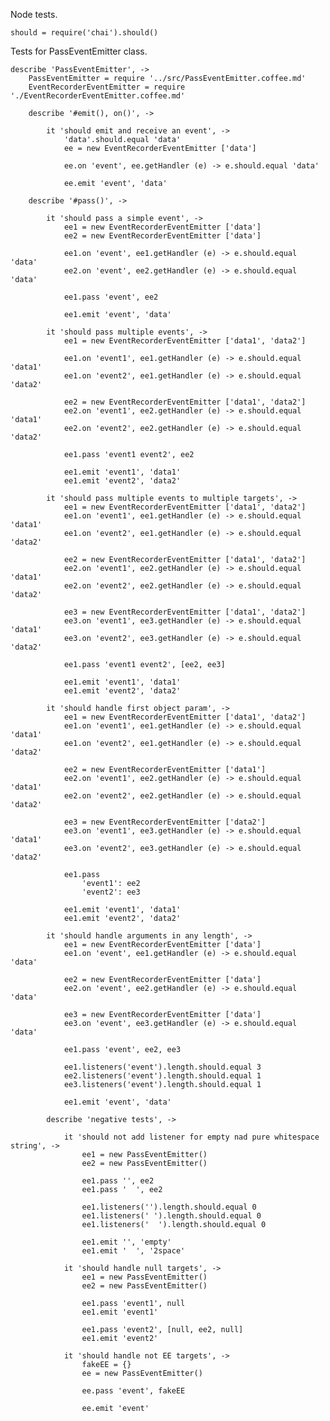 Node tests.

	should = require('chai').should()

Tests for PassEventEmitter class.

	describe 'PassEventEmitter', ->
		PassEventEmitter = require '../src/PassEventEmitter.coffee.md'
		EventRecorderEventEmitter = require './EventRecorderEventEmitter.coffee.md'

		describe '#emit(), on()', ->

			it 'should emit and receive an event', ->
				'data'.should.equal 'data'
				ee = new EventRecorderEventEmitter ['data']

				ee.on 'event', ee.getHandler (e) -> e.should.equal 'data'

				ee.emit 'event', 'data'

		describe '#pass()', ->

			it 'should pass a simple event', ->
				ee1 = new EventRecorderEventEmitter ['data']
				ee2 = new EventRecorderEventEmitter ['data']

				ee1.on 'event', ee1.getHandler (e) -> e.should.equal 'data'
				ee2.on 'event', ee2.getHandler (e) -> e.should.equal 'data'

				ee1.pass 'event', ee2

				ee1.emit 'event', 'data'

			it 'should pass multiple events', ->
				ee1 = new EventRecorderEventEmitter ['data1', 'data2']

				ee1.on 'event1', ee1.getHandler (e) -> e.should.equal 'data1'
				ee1.on 'event2', ee1.getHandler (e) -> e.should.equal 'data2'

				ee2 = new EventRecorderEventEmitter ['data1', 'data2']
				ee2.on 'event1', ee2.getHandler (e) -> e.should.equal 'data1'
				ee2.on 'event2', ee2.getHandler (e) -> e.should.equal 'data2'

				ee1.pass 'event1 event2', ee2

				ee1.emit 'event1', 'data1'
				ee1.emit 'event2', 'data2'

			it 'should pass multiple events to multiple targets', ->
				ee1 = new EventRecorderEventEmitter ['data1', 'data2']
				ee1.on 'event1', ee1.getHandler (e) -> e.should.equal 'data1'
				ee1.on 'event2', ee1.getHandler (e) -> e.should.equal 'data2'

				ee2 = new EventRecorderEventEmitter ['data1', 'data2']
				ee2.on 'event1', ee2.getHandler (e) -> e.should.equal 'data1'
				ee2.on 'event2', ee2.getHandler (e) -> e.should.equal 'data2'

				ee3 = new EventRecorderEventEmitter ['data1', 'data2']
				ee3.on 'event1', ee3.getHandler (e) -> e.should.equal 'data1'
				ee3.on 'event2', ee3.getHandler (e) -> e.should.equal 'data2'

				ee1.pass 'event1 event2', [ee2, ee3]

				ee1.emit 'event1', 'data1'
				ee1.emit 'event2', 'data2'

			it 'should handle first object param', ->
				ee1 = new EventRecorderEventEmitter ['data1', 'data2']
				ee1.on 'event1', ee1.getHandler (e) -> e.should.equal 'data1'
				ee1.on 'event2', ee1.getHandler (e) -> e.should.equal 'data2'

				ee2 = new EventRecorderEventEmitter ['data1']
				ee2.on 'event1', ee2.getHandler (e) -> e.should.equal 'data1'
				ee2.on 'event2', ee2.getHandler (e) -> e.should.equal 'data2'

				ee3 = new EventRecorderEventEmitter ['data2']
				ee3.on 'event1', ee3.getHandler (e) -> e.should.equal 'data1'
				ee3.on 'event2', ee3.getHandler (e) -> e.should.equal 'data2'

				ee1.pass
					'event1': ee2
					'event2': ee3

				ee1.emit 'event1', 'data1'
				ee1.emit 'event2', 'data2'

			it 'should handle arguments in any length', ->
				ee1 = new EventRecorderEventEmitter ['data']
				ee1.on 'event', ee1.getHandler (e) -> e.should.equal 'data'

				ee2 = new EventRecorderEventEmitter ['data']
				ee2.on 'event', ee2.getHandler (e) -> e.should.equal 'data'

				ee3 = new EventRecorderEventEmitter ['data']
				ee3.on 'event', ee3.getHandler (e) -> e.should.equal 'data'

				ee1.pass 'event', ee2, ee3

				ee1.listeners('event').length.should.equal 3
				ee2.listeners('event').length.should.equal 1
				ee3.listeners('event').length.should.equal 1

				ee1.emit 'event', 'data'

			describe 'negative tests', ->

				it 'should not add listener for empty nad pure whitespace string', ->
					ee1 = new PassEventEmitter()
					ee2 = new PassEventEmitter()

					ee1.pass '', ee2
					ee1.pass '  ', ee2

					ee1.listeners('').length.should.equal 0
					ee1.listeners(' ').length.should.equal 0
					ee1.listeners('  ').length.should.equal 0

					ee1.emit '', 'empty'
					ee1.emit '  ', '2space'

				it 'should handle null targets', ->
					ee1 = new PassEventEmitter()
					ee2 = new PassEventEmitter()

					ee1.pass 'event1', null
					ee1.emit 'event1'

					ee1.pass 'event2', [null, ee2, null]
					ee1.emit 'event2'

				it 'should handle not EE targets', ->
					fakeEE = {}
					ee = new PassEventEmitter()

					ee.pass 'event', fakeEE

					ee.emit 'event'
